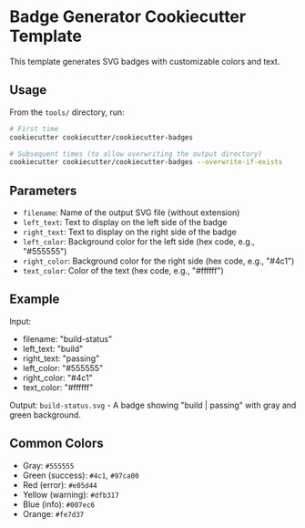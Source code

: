 # Badge Generator Cookiecutter Template

This template generates SVG badges with customizable colors and text.

## Usage

From the `tools/` directory, run:

```bash
# First time
cookiecutter cookiecutter/cookiecutter-badges

# Subsequent times (to allow overwriting the output directory)
cookiecutter cookiecutter/cookiecutter-badges --overwrite-if-exists
```

## Parameters

- `filename`: Name of the output SVG file (without extension)
- `left_text`: Text to display on the left side of the badge
- `right_text`: Text to display on the right side of the badge
- `left_color`: Background color for the left side (hex code, e.g., "#555555")
- `right_color`: Background color for the right side (hex code, e.g., "#4c1")
- `text_color`: Color of the text (hex code, e.g., "#ffffff")

## Example

Input:

- filename: "build-status"
- left_text: "build"
- right_text: "passing"
- left_color: "#555555"
- right_color: "#4c1"
- text_color: "#ffffff"

Output: `build-status.svg` - A badge showing "build | passing" with gray and green background.

## Common Colors

- Gray: `#555555`
- Green (success): `#4c1`, `#97ca00`
- Red (error): `#e05d44`
- Yellow (warning): `#dfb317`
- Blue (info): `#007ec6`
- Orange: `#fe7d37`

